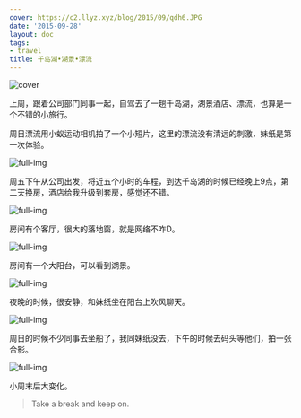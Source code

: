 ```yaml
---
cover: https://c2.llyz.xyz/blog/2015/09/qdh6.JPG
date: '2015-09-28'
layout: doc
tags:
- travel
title: 千岛湖•湖景•漂流
---
```


![cover](https://c2.llyz.xyz/blog/2015/09/qdh6.JPG)

上周，跟着公司部门同事一起，自驾去了一趟千岛湖，湖景酒店、漂流，也算是一个不错的小旅行。

周日漂流用小蚁运动相机拍了一个小短片，这里的漂流没有清远的刺激，妹纸是第一次体验。

![full-img](https://c2.llyz.xyz/blog/2015/09/q3.jpg)

周五下午从公司出发，将近五个小时的车程，到达千岛湖的时候已经晚上9点，第二天换房，酒店给我升级到套房，感觉还不错。

![full-img](https://c2.llyz.xyz/blog/2015/09/q6.jpg)

房间有个客厅，很大的落地窗，就是网络不咋D。

![full-img](https://c2.llyz.xyz/blog/2015/09/q4.jpg)

房间有一个大阳台，可以看到湖景。

![full-img](https://c2.llyz.xyz/blog/2015/09/q5.jpg)

夜晚的时候，很安静，和妹纸坐在阳台上吹风聊天。

![full-img](https://c2.llyz.xyz/blog/2015/09/q2.JPG)

周日的时候不少同事去坐船了，我同妹纸没去，下午的时候去码头等他们，拍一张合影。

![full-img](https://c2.llyz.xyz/blog/2015/09/q1.JPG)

小周末后大变化。

> Take a break and keep on.

